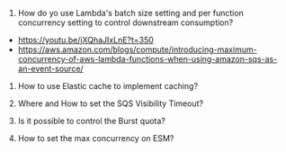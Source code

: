 

1. How do yo use Lambda's batch size setting and per function concurrency setting to control downstream consumption?
- https://youtu.be/jXQhaJIxLnE?t=350
- https://aws.amazon.com/blogs/compute/introducing-maximum-concurrency-of-aws-lambda-functions-when-using-amazon-sqs-as-an-event-source/
1. How to use Elastic cache to implement caching?

1. Where and How to set the SQS Visibility Timeout?
1. Is it possible to control the Burst quota?
1. How to set the max concurrency on ESM?